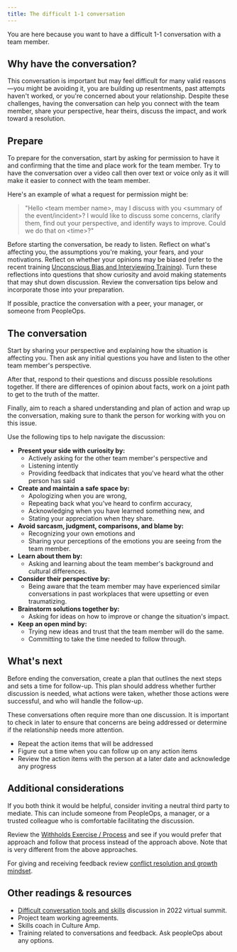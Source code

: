 ```yaml
---
title: The difficult 1-1 conversation
---
```


You are here because you want to have a difficult 1-1 conversation with a team member.

## Why have the conversation?

This conversation is important but may feel difficult for many valid reasons—you might be avoiding it, you are building up resentments, past attempts haven't worked, or you're concerned about your relationship. Despite these challenges, having the conversation can help you connect with the team member, share your perspective, hear theirs, discuss the impact, and work toward a resolution.

## Prepare

To prepare for the conversation, start by asking for permission to have it and confirming that the time and place work for the team member. Try to have the conversation over a video call then over text or voice only as it will make it easier to connect with the team member.

Here's an example of what a request for permission might be:

> "Hello &lt;team member name&gt;, may I discuss with you &lt;summary of the event/incident&gt;? I would like to discuss some concerns, clarify them, find out your perspective, and identify ways to improve. Could we do that on &lt;time&gt;?"

Before starting the conversation, be ready to listen. Reflect on what's affecting you, the assumptions you're making, your fears, and your motivations. Reflect on whether your opinions may be biased (refer to the recent training [Unconscious Bias and Interviewing Training](https://docs.google.com/presentation/d/1dYc_qRBmMJ4zlxzezwDJKn7Ia0Mkcwd2ADtJerZbCz4/edit#slide=id.gde6e9fa718_0_3)). Turn these reflections into questions that show curiosity and avoid making statements that may shut down discussion. Review the conversation tips below and incorporate those into your preparation.

If possible, practice the conversation with a peer, your manager, or someone from PeopleOps.

## The conversation

Start by sharing your perspective and explaining how the situation is affecting you. Then ask any initial questions you have and listen to the other team member's perspective.

After that, respond to their questions and discuss possible resolutions together. If there are differences of opinion about facts, work on a joint path to get to the truth of the matter.

Finally, aim to reach a shared understanding and plan of action and wrap up the conversation, making sure to thank the person for working with you on this issue.

Use the following tips to help navigate the discussion:

-   **Present your side with curiosity by:**
    -   Actively asking for the other team member's perspective and
    -   Listening intently
    -   Providing feedback that indicates that you've heard what the other person has said
-   **Create and maintain a safe space by:**
    -   Apologizing when you are wrong,
    -   Repeating back what you've heard to confirm accuracy,
    -   Acknowledging when you have learned something new, and
    -   Stating your appreciation when they share.
-   **Avoid sarcasm, judgment, comparisons, and blame by:**
    -   Recognizing your own emotions and
    -   Sharing your perceptions of the emotions you are seeing from the team member.
-   **Learn about them by:**
    -   Asking and learning about the team member's background and cultural differences.
-   **Consider their perspective by:**
    -   Being aware that the team member may have experienced similar conversations in past workplaces that were upsetting or even traumatizing.
-   **Brainstorm solutions together by:**
    -   Asking for ideas on how to improve or change the situation's impact.
-   **Keep an open mind by:**
    -   Trying new ideas and trust that the team member will do the same.
    -   Committing to take the time needed to follow through.

## What's next

Before ending the conversation, create a plan that outlines the next steps and sets a time for follow-up. This plan should address whether further discussion is needed, what actions were taken, whether those actions were successful, and who will handle the follow-up.

These conversations often require more than one discussion. It is important to check in later to ensure that concerns are being addressed or determine if the relationship needs more attention.

-   Repeat the action items that will be addressed
-   Figure out a time when you can follow up on any action items
-   Review the action items with the person at a later date and acknowledge any progress

## Additional considerations

If you both think it would be helpful, consider inviting a neutral third party to mediate. This can include someone from PeopleOps, a manager, or a trusted colleague who is comfortable facilitating the discussion.

Review the [Withholds Exercise / Process](https://docs.google.com/document/d/16qeSombr856Dq97rTnehHW19nNQJng6_idyBaBRm10Y/edit?tab=t.0#heading=h.gjdgxs) and see if you would prefer that approach and follow that process instead of the approach above. Note that is very different from the above approaches.

For giving and receiving feedback review [conflict resolution and growth mindset](../practice-areas/project-management/growth-mindset.md).

## Other readings & resources

-   [Difficult conversation tools and skills](https://docs.google.com/document/d/1VXXqLRLNdjRFFKjBHEtt7CJyrUgnS5pR1fvM1a2F3Hc/edit?tab=t.0) discussion in 2022 virtual summit.
-   Project team working agreements.
-   Skills coach in Culture Amp.
-   Training related to conversations and feedback. Ask peopleOps about any options.
